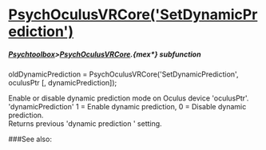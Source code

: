 # [PsychOculusVRCore('SetDynamicPrediction')](PsychOculusVRCore-SetDynamicPrediction) 
##### [Psychtoolbox](Psychtoolbox)>[PsychOculusVRCore](PsychOculusVRCore).{mex*} subfunction

oldDynamicPrediction = PsychOculusVRCore('SetDynamicPrediction', oculusPtr [, dynamicPrediction]);

Enable or disable dynamic prediction mode on Oculus device 'oculusPtr'.  
'dynamicPrediction' 1 = Enable dynamic prediction, 0 = Disable dynamic  
prediction.  
Returns previous 'dynamic prediction ' setting.  
  


###See also:

